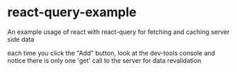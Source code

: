 # react-query-example

An example usage of react with react-query for fetching and caching server side data

each time you click the "Add" button, look at the dev-tools console and notice there is only one 'get' call to the server for data revalidation
